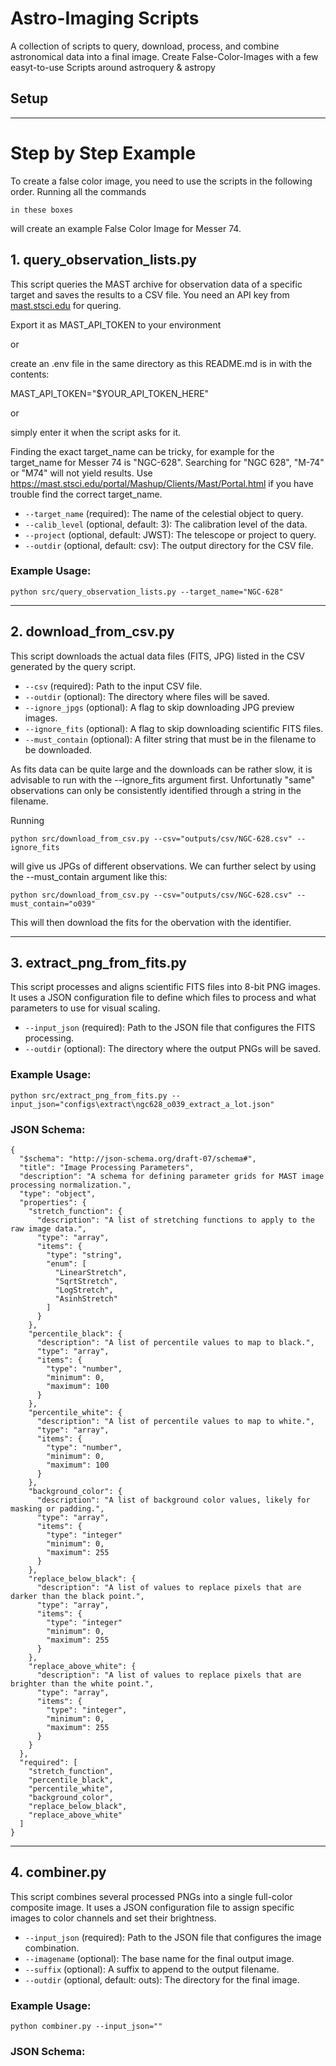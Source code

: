 # Astro-Imaging Scripts

A collection of scripts to query, download, process, and combine astronomical data into a final image.
Create False-Color-Images with a few easyt-to-use Scripts around astroquery & astropy

## Setup




---

# Step by Step Example

To create a false color image, you need to use the scripts in the following order.
Running all the commands 

```
in these boxes 
```

will create an example False Color Image for Messer 74.

## 1. query_observation_lists.py


This script queries the MAST archive for observation data of a specific target and saves the results to a CSV file. You need an API key from [mast.stsci.edu](https://mast.stsci.edu/) for quering. 

Export it as MAST_API_TOKEN to your environment

or 

create an .env file in the same directory as this README.md is in with the contents: 

MAST_API_TOKEN="$YOUR_API_TOKEN_HERE" 

or 

simply enter it when the script asks for it. 


Finding the exact target_name can be tricky, for example for the target_name for Messer 74 is "NGC-628". Searching for "NGC 628", "M-74" or "M74" will not yield results. Use https://mast.stsci.edu/portal/Mashup/Clients/Mast/Portal.html if you have trouble find the correct target_name. 

* `--target_name` (required): The name of the celestial object to query.
* `--calib_level` (optional, default: 3): The calibration level of the data.
* `--project` (optional, default: JWST): The telescope or project to query.
* `--outdir` (optional, default: csv): The output directory for the CSV file.

### Example Usage:
```
python src/query_observation_lists.py --target_name="NGC-628"
```
---

## 2. download_from_csv.py

This script downloads the actual data files (FITS, JPG) listed in the CSV generated by the query script.

* `--csv` (required): Path to the input CSV file.
* `--outdir` (optional): The directory where files will be saved.
* `--ignore_jpgs` (optional): A flag to skip downloading JPG preview images.
* `--ignore_fits` (optional): A flag to skip downloading scientific FITS files.
* `--must_contain` (optional): A filter string that must be in the filename to be downloaded.

As fits data can be quite large and the downloads can be rather slow, it is advisable to run with the --ignore_fits argument first. 
Unfortunatly "same" observations can only be consistently identified through a string in the filename. 

Running

```
python src/download_from_csv.py --csv="outputs/csv/NGC-628.csv" --ignore_fits
```

will give us JPGs of different observations. We can further select by using the --must_contain argument like this:


```
python src/download_from_csv.py --csv="outputs/csv/NGC-628.csv" --must_contain="o039"
```

This will then download the fits for the obervation with the identifier. 

---

## 3. extract_png_from_fits.py

This script processes and aligns scientific FITS files into 8-bit PNG images. It uses a JSON configuration file to define which files to process and what parameters to use for visual scaling.

* `--input_json` (required): Path to the JSON file that configures the FITS processing.
* `--outdir` (optional): The directory where the output PNGs will be saved.


### Example Usage:

```
python src/extract_png_from_fits.py --input_json="configs\extract\ngc628_o039_extract_a_lot.json"
```

### JSON Schema:

```
{
  "$schema": "http://json-schema.org/draft-07/schema#",
  "title": "Image Processing Parameters",
  "description": "A schema for defining parameter grids for MAST image processing normalization.",
  "type": "object",
  "properties": {
    "stretch_function": {
      "description": "A list of stretching functions to apply to the raw image data.",
      "type": "array",
      "items": {
        "type": "string",
        "enum": [
          "LinearStretch",
          "SqrtStretch",
          "LogStretch",
          "AsinhStretch"
        ]
      }
    },
    "percentile_black": {
      "description": "A list of percentile values to map to black.",
      "type": "array",
      "items": {
        "type": "number",
        "minimum": 0,
        "maximum": 100
      }
    },
    "percentile_white": {
      "description": "A list of percentile values to map to white.",
      "type": "array",
      "items": {
        "type": "number",
        "minimum": 0,
        "maximum": 100
      }
    },
    "background_color": {
      "description": "A list of background color values, likely for masking or padding.",
      "type": "array",
      "items": {
        "type": "integer"
        "minimum": 0,
        "maximum": 255
      }
    },
    "replace_below_black": {
      "description": "A list of values to replace pixels that are darker than the black point.",
      "type": "array",
      "items": {
        "type": "integer"
        "minimum": 0,
        "maximum": 255
      }
    },
    "replace_above_white": {
      "description": "A list of values to replace pixels that are brighter than the white point.",
      "type": "array",
      "items": {
        "type": "integer",
        "minimum": 0,
        "maximum": 255
      }
    }
  },
  "required": [
    "stretch_function",
    "percentile_black",
    "percentile_white",
    "background_color",
    "replace_below_black",
    "replace_above_white"
  ]
}

```


---

## 4. combiner.py

This script combines several processed PNGs into a single full-color composite image. It uses a JSON configuration file to assign specific images to color channels and set their brightness.

* `--input_json` (required): Path to the JSON file that configures the image combination.
* `--imagename` (optional): The base name for the final output image.
* `--suffix` (optional): A suffix to append to the output filename.
* `--outdir` (optional, default: outs): The directory for the final image.

### Example Usage:

```
python combiner.py --input_json=""
```

### JSON Schema: